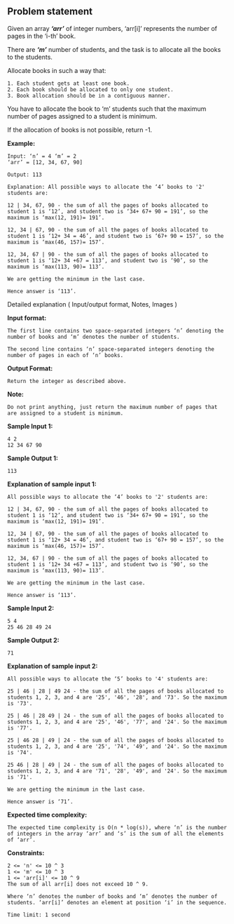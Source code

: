 Problem statement
-----------------

Given an array _**‘arr’**_ of integer numbers, ‘arr\[i\]’ represents the number of pages in the ‘i-th’ book.

  

There are _**‘m’**_ number of students, and the task is to allocate all the books to the students.

  

Allocate books in such a way that:

    1. Each student gets at least one book.
    2. Each book should be allocated to only one student.
    3. Book allocation should be in a contiguous manner.
    

  

You have to allocate the book to ‘m’ students such that the maximum number of pages assigned to a student is minimum.

  

If the allocation of books is not possible, return -1.

  

**Example:**

    Input: ‘n’ = 4 ‘m’ = 2 
    ‘arr’ = [12, 34, 67, 90]
    
    Output: 113
    
    Explanation: All possible ways to allocate the ‘4’ books to '2' students are:
    
    12 | 34, 67, 90 - the sum of all the pages of books allocated to student 1 is ‘12’, and student two is ‘34+ 67+ 90 = 191’, so the maximum is ‘max(12, 191)= 191’.
    
    12, 34 | 67, 90 - the sum of all the pages of books allocated to student 1 is ‘12+ 34 = 46’, and student two is ‘67+ 90 = 157’, so the maximum is ‘max(46, 157)= 157’.
    
    12, 34, 67 | 90 - the sum of all the pages of books allocated to student 1 is ‘12+ 34 +67 = 113’, and student two is ‘90’, so the maximum is ‘max(113, 90)= 113’.
    
    We are getting the minimum in the last case.
    
    Hence answer is ‘113’.
    

Detailed explanation ( Input/output format, Notes, Images )

**Input format:**

    The first line contains two space-separated integers ‘n’ denoting the number of books and ‘m’ denotes the number of students. 
    
    The second line contains ‘n’ space-separated integers denoting the number of pages in each of ‘n’ books.
    

**Output Format:**

    Return the integer as described above.
    

**Note:**

    Do not print anything, just return the maximum number of pages that are assigned to a student is minimum.
    

**Sample Input 1:**

    4 2
    12 34 67 90
    

**Sample Output 1:**

    113
    

**Explanation of sample input 1:**

    All possible ways to allocate the ‘4’ books to '2' students are:
    
    12 | 34, 67, 90 - the sum of all the pages of books allocated to student 1 is ‘12’, and student two is ‘34+ 67+ 90 = 191’, so the maximum is ‘max(12, 191)= 191’.
    
    12, 34 | 67, 90 - the sum of all the pages of books allocated to student 1 is ‘12+ 34 = 46’, and student two is ‘67+ 90 = 157’, so the maximum is ‘max(46, 157)= 157’.
    
    12, 34, 67 | 90 - the sum of all the pages of books allocated to student 1 is ‘12+ 34 +67 = 113’, and student two is ‘90’, so the maximum is ‘max(113, 90)= 113’.
    
    We are getting the minimum in the last case.
    
    Hence answer is ‘113’.
    

**Sample Input 2:**

    5 4
    25 46 28 49 24
    

**Sample Output 2:**

    71
    

**Explanation of sample input 2:**

    All possible ways to allocate the ‘5’ books to '4' students are:
    
    25 | 46 | 28 | 49 24 - the sum of all the pages of books allocated to students 1, 2, 3, and 4 are '25', '46', '28', and '73'. So the maximum is '73'.
    
    25 | 46 | 28 49 | 24 - the sum of all the pages of books allocated to students 1, 2, 3, and 4 are '25', '46', '77', and '24'. So the maximum is '77'.
    
    25 | 46 28 | 49 | 24 - the sum of all the pages of books allocated to students 1, 2, 3, and 4 are '25', '74', '49', and '24'. So the maximum is '74'.
    
    25 46 | 28 | 49 | 24 - the sum of all the pages of books allocated to students 1, 2, 3, and 4 are '71', '28', '49', and '24'. So the maximum is '71'.
    
    We are getting the minimum in the last case.
    
    Hence answer is ‘71’.
    

**Expected time complexity:**

    The expected time complexity is O(n * log(s)), where ‘n’ is the number of integers in the array ‘arr’ and ‘s’ is the sum of all the elements of ‘arr’.
    

**Constraints:**

    2 <= 'n' <= 10 ^ 3
    1 <= 'm' <= 10 ^ 3
    1 <= 'arr[i]' <= 10 ^ 9
    The sum of all arr[i] does not exceed 10 ^ 9.
    
    Where ‘n’ denotes the number of books and ‘m’ denotes the number of students. ‘arr[i]’ denotes an element at position ‘i’ in the sequence.
    
    Time limit: 1 second
